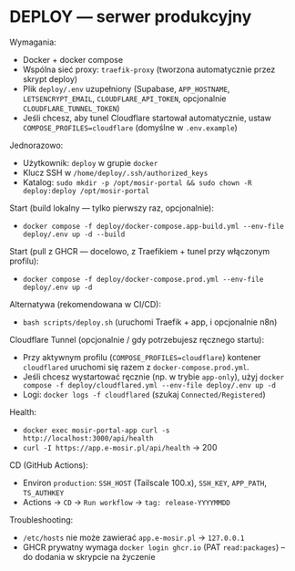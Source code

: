 # DEPLOY — serwer produkcyjny

Wymagania:
- Docker + docker compose
- Wspólna sieć proxy: `traefik-proxy` (tworzona automatycznie przez skrypt deploy)
- Plik `deploy/.env` uzupełniony (Supabase, `APP_HOSTNAME`, `LETSENCRYPT_EMAIL`, `CLOUDFLARE_API_TOKEN`, opcjonalnie `CLOUDFLARE_TUNNEL_TOKEN`)
- Jeśli chcesz, aby tunel Cloudflare startował automatycznie, ustaw `COMPOSE_PROFILES=cloudflare` (domyślne w `.env.example`)

Jednorazowo:
- Użytkownik: `deploy` w grupie `docker`
- Klucz SSH w `/home/deploy/.ssh/authorized_keys`
- Katalog: `sudo mkdir -p /opt/mosir-portal && sudo chown -R deploy:deploy /opt/mosir-portal`

Start (build lokalny — tylko pierwszy raz, opcjonalnie):
- `docker compose -f deploy/docker-compose.app-build.yml --env-file deploy/.env up -d --build`

Start (pull z GHCR — docelowo, z Traefikiem + tunel przy włączonym profilu):
- `docker compose -f deploy/docker-compose.prod.yml --env-file deploy/.env up -d`

Alternatywa (rekomendowana w CI/CD):
- `bash scripts/deploy.sh` (uruchomi Traefik + app, i opcjonalnie n8n)

Cloudflare Tunnel (opcjonalnie / gdy potrzebujesz ręcznego startu):
- Przy aktywnym profilu (`COMPOSE_PROFILES=cloudflare`) kontener `cloudflared` uruchomi się razem z `docker-compose.prod.yml`.
- Jeśli chcesz wystartować ręcznie (np. w trybie `app-only`), użyj `docker compose -f deploy/cloudflared.yml --env-file deploy/.env up -d`
- Logi: `docker logs -f cloudflared` (szukaj `Connected/Registered`)

Health:
- `docker exec mosir-portal-app curl -s http://localhost:3000/api/health`
- `curl -I https://app.e-mosir.pl/api/health` → 200

CD (GitHub Actions):
- Environ `production`: `SSH_HOST` (Tailscale 100.x), `SSH_KEY`, `APP_PATH`, `TS_AUTHKEY`
- Actions → `CD` → `Run workflow` → `tag: release-YYYYMMDD`

Troubleshooting:
- `/etc/hosts` nie może zawierać `app.e-mosir.pl` → `127.0.0.1`
- GHCR prywatny wymaga `docker login ghcr.io` (PAT `read:packages`) – do dodania w skrypcie na życzenie
